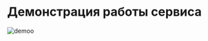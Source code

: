 # Демонстрация работы сервиса
![demoo](https://user-images.githubusercontent.com/61414052/157099035-db972947-2c35-45f6-98a0-40f215e1855b.gif)
